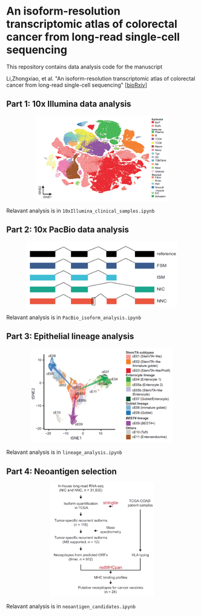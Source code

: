 # An isoform-resolution transcriptomic atlas of colorectal cancer from long-read single-cell sequencing
This repository contains data analysis code for the manuscript 

Li,Zhongxiao, et al. "An isoform-resolution transcriptomic atlas of colorectal cancer from long-read single-cell sequencing" \[[bioRxiv](https://www.biorxiv.org/)\]
## Part 1: 10x Illumina data analysis
<div align="center">
  <img src="images/10x_Illumina.png" width="350" height="225">
</div>

Relavant analysis is in `10xIllumina_clinical_samples.ipynb`

## Part 2: 10x PacBio data analysis
<div align="center">
  <img src="images/10x_PacBio.png" width="400" height="175">
</div>

Relavant analysis is in `PacBio_isoform_analysis.ipynb`

## Part 3: Epithelial lineage analysis
<div align="center">
  <img src="images/lineage_analysis.png" width="375" height="250">
</div>

Relavant analysis is in `lineage_analysis.ipynb`

## Part 4: Neoantigen selection
<div align="center">
  <img src="images/neoantigen.png" width="275" height="300">
</div>

Relavant analysis is in `neoantigen_candidates.ipynb`